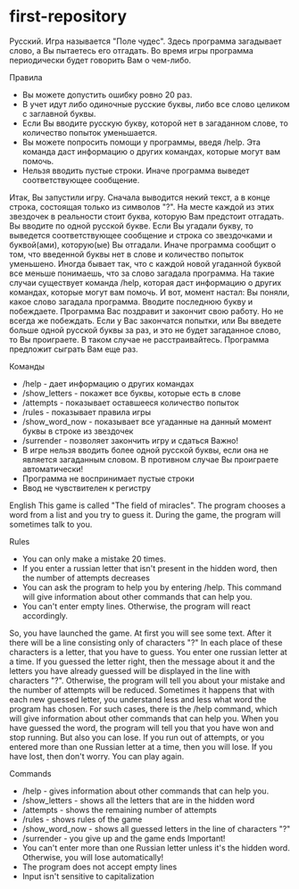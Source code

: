 # first-repository
Русский.
Игра называется "Поле чудес". 
Здесь программа загадывает слово, а Вы пытаетесь его отгадать. Во время игры программа периодически будет говорить Вам о чем-либо.

Правила
- Вы можете допустить ошибку ровно 20 раз.
- В учет идут либо одиночные русские буквы, либо все слово целиком с заглавной буквы.
- Если Вы вводите русскую букву, которой нет в загаданном слове, то количество попыток уменьшается.
- Вы можете попросить помощи у программы, введя /help. Эта команда даст информацию о других командах, которые могут вам помочь.
- Нельзя вводить пустые строки. Иначе программа выведет соответствующее сообщение.

Итак, Вы запустили игру. Сначала выводится некий текст, а в конце строка, состоящая только из символов "?".
На месте каждой из этих звездочек в реальности стоит буква, которую Вам предстоит отгадать.
Вы вводите по одной русской букве.
Если Вы угадали букву, то выведется соответствующее сообщение и строка со звездочками и буквой(ами), которую(ые) Вы отгадали.
Иначе программа сообщит о том, что введенной буквы нет в слове и количество попыток уменьшено.
Иногда бывает так, что с каждой новой угаданной буквой все меньше понимаешь, что за слово загадала программа.
На такие случаи существует команда /help, которая даст информацию о других командах, которые могут вам помочь.
И вот, момент настал: Вы поняли, какое слово загадала программа. Вводите последнюю букву и побеждаете. 
Программа Вас поздравит и закончит свою работу.
Но не всегда же побеждать. Если у Вас закончатся попытки, или Вы введете больше одной русской буквы за раз, и это не будет загаданное слово, то Вы проиграете.
В таком случае не расстраивайтесь. Программа предложит сыграть Вам еще раз.

Команды
- /help - дает информацию о других командах
- /show_letters - покажет все буквы, которые есть в слове
- /attempts - показывает оставшееся количество попыток
- /rules - показывает правила игры
- /show_word_now - показывает все угаданные на данный момент буквы в строке из звездочек
- /surrender - позволяет закончить игру и сдаться
Важно!
- В игре нельзя вводить более одной русской буквы, если она не является загаданным словом. В противном случае Вы проиграете автоматически!
- Программа не воспринимает пустые строки
- Ввод не чувствителен к регистру


English
This game is called "The field of miracles".
The program chooses a word from a list and you try to guess it. During the game, the program will sometimes talk to you.

Rules
- You can only make a mistake 20 times.
- If you enter a russian letter that isn't present in the hidden word, then the number of attempts decreases
- You can ask the program to help you by entering /help. This command will give information about other commands that can help you.
- You can't enter empty lines. Otherwise, the program will react accordingly.

So, you have launched the game. At first you will see some text. After it there will be a line consisting only of characters "?"
In each place of these characters is a letter, that you have to guess.
You enter one russian letter at a time.
If you guessed the letter right, then the message about it and the letters you have already guessed will be displayed in the line with characters "?".
Otherwise, the program will tell you about your mistake and the number of attempts will be reduced.
Sometimes it happens that with each new guessed letter, you understand less and less what word the program has chosen.
For such cases, there is the /help command, which will give information about other commands that can help you.
When you have guessed the word, the program will tell you that you have won and stop running.
But also you can lose. If you run out of attempts, or you entered more than one Russian letter at a time, then you will lose.
If you have lost, then don't worry. You can play again.

Commands
- /help - gives information about other commands that can help you.
- /show_letters - shows all the letters that are in the hidden word
- /attempts - shows the remaining number of attempts
- /rules - shows rules of the game
- /show_word_now - shows all guessed letters in the line of characters "?"
- /surrender - you give up and the game ends
Important!
- You can't enter more than one Russian letter unless it's the hidden word. Otherwise, you will lose automatically!
- The program does not accept empty lines
- Input isn't sensitive to capitalization
